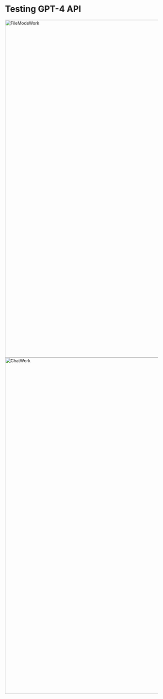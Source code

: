 # Testing GPT-4 API

<img width="1108" alt="FileModeWork" src="https://github.com/JayRichh/chat/assets/18374849/20b87499-7c4f-42af-b7f8-0333fd3362a6">
<img width="1104" alt="ChatWork" src="https://github.com/JayRichh/chat/assets/18374849/4b59b5ff-e389-47c2-9682-d2e1b52ddc9c">
